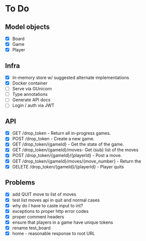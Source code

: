 # To Do

## Model objects
  - [x] Board
  - [x] Game
  - [x] Player

## Infra
  - [x] In-memory store w/ suggested alternate implementations
  - [x] Docker container
  - [ ] Serve via GUnicorn
  - [ ] Type annotations
  - [ ] Generate API docs
  - [ ] Login / auth via JWT

## API
  - [x] GET /drop_token - Return all in-progress games.
  - [x] POST /drop_token - Create a new game.
  - [x] GET /drop_token/{gameId} - Get the state of the game.
  - [x] GET /drop_token/{gameId}/moves- Get (sub) list of the moves
  - [x] POST /drop_token/{gameId}/{playerId} - Post a move.
  - [x] GET /drop_token/{gameId}/moves/{move_number} - Return the
  - [x] DELETE /drop_token/{gameId}/{playerId} - Player quits

## Problems
  - [x] add QUIT move to list of moves
  - [x] test list moves api in quit and normal cases
  - [x] why do I have to caste input to int?
  - [x] exceptions to proper http error codes
  - [x] proper comment headers
  - [x] ensure that players in a game have unique tokens
  - [x] rename test_board
  - [x] home - reasonable response to root URL

